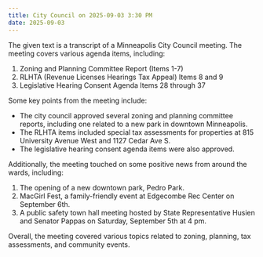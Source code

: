 ```yaml
---
title: City Council on 2025-09-03 3:30 PM
date: 2025-09-03
---
```

The given text is a transcript of a Minneapolis City Council meeting. The meeting covers various agenda items, including:

1.  Zoning and Planning Committee Report (Items 1-7)
2.  RLHTA (Revenue Licenses Hearings Tax Appeal) Items 8 and 9
3.  Legislative Hearing Consent Agenda Items 28 through 37

Some key points from the meeting include:

*   The city council approved several zoning and planning committee reports, including one related to a new park in downtown Minneapolis.
*   The RLHTA items included special tax assessments for properties at 815 University Avenue West and 1127 Cedar Ave S. 
*   The legislative hearing consent agenda items were also approved.

Additionally, the meeting touched on some positive news from around the wards, including:

1.  The opening of a new downtown park, Pedro Park.
2.  MacGirl Fest, a family-friendly event at Edgecombe Rec Center on September 6th.
3.  A public safety town hall meeting hosted by State Representative Husien and Senator Pappas on Saturday, September 5th at 4 pm.

Overall, the meeting covered various topics related to zoning, planning, tax assessments, and community events.

